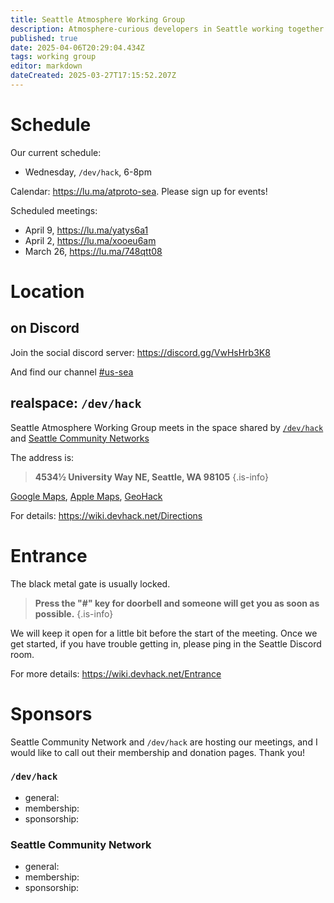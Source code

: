 ```yaml
---
title: Seattle Atmosphere Working Group
description: Atmosphere-curious developers in Seattle working together on interesting projects
published: true
date: 2025-04-06T20:29:04.434Z
tags: working group
editor: markdown
dateCreated: 2025-03-27T17:15:52.207Z
---
```


# Schedule
Our current schedule:

- Wednesday, `/dev/hack`, 6-8pm

Calendar: https://lu.ma/atproto-sea. Please sign up for events!

Scheduled meetings:
- April 9, https://lu.ma/yatys6a1
- April 2, https://lu.ma/xooeu6am
- March 26, https://lu.ma/748qtt08

# Location

## on Discord

Join the social discord server: https://discord.gg/VwHsHrb3K8

And find our channel [#us-sea](https://discord.com/channels/1347767186223136868/1353771383645143212)

## realspace: `/dev/hack`
Seattle Atmosphere Working Group meets in the space shared by [`/dev/hack`](https://devhack.net/) and [Seattle Community Networks](https://seattlecommunitynetwork.org/)

The address is:

> **4534½ University Way NE, Seattle, WA 98105**
{.is-info}

[Google Maps](https://maps.app.goo.gl/pq5vCRz4ToXz5Spe8), [Apple Maps](https://maps.apple.com/?address=4538%20University%20Way%20NE,%20Seattle,%20WA%20%2098105,%20United%20States&ll=47.662348,-122.313052&q=Marked%20Location), [GeoHack](https://geohack.toolforge.org/geohack.php?params=47_39_44_N_122_18_47_W)

For details: https://wiki.devhack.net/Directions

# Entrance
The black metal gate is usually locked.

> **Press the "#" key for doorbell and someone will get you as soon as possible.**
{.is-info}

We will keep it open for a little bit before the start of the meeting. Once we get started, if you have trouble getting in, please ping in the Seattle Discord room.

For more details: https://wiki.devhack.net/Entrance

# Sponsors

Seattle Community Network and `/dev/hack` are hosting our meetings, and I would like to call out their membership and donation pages. Thank you!

### `/dev/hack`
- general:
- membership:
- sponsorship:

### Seattle Community Network
- general:
- membership:
- sponsorship:

